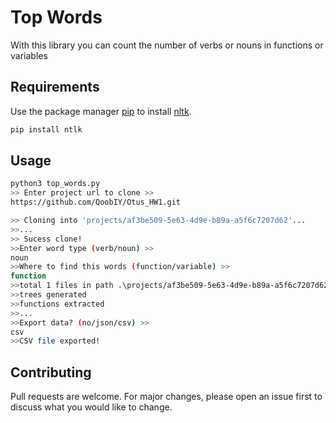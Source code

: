 # Top Words

With this library you can count the number of verbs or nouns in functions or variables

## Requirements

Use the package manager [pip](https://pip.pypa.io/en/stable/) to install [nltk](https://www.nltk.org/).

```bash
pip install ntlk
```


## Usage

```bash
python3 top_words.py
>> Enter project url to clone >>
https://github.com/QoobIY/Otus_HW1.git

>> Cloning into 'projects/af3be509-5e63-4d9e-b89a-a5f6c7207d62'...
>>...
>> Sucess clone!
>>Enter word type (verb/noun) >> 
noun
>>Where to find this words (function/variable) >> 
function
>>total 1 files in path .\projects/af3be509-5e63-4d9e-b89a-a5f6c7207d62
>>trees generated
>>functions extracted
>>...
>>Export data? (no/json/csv) >> 
csv
>>CSV file exported!

```

## Contributing
Pull requests are welcome. For major changes, please open an issue first to discuss what you would like to change.